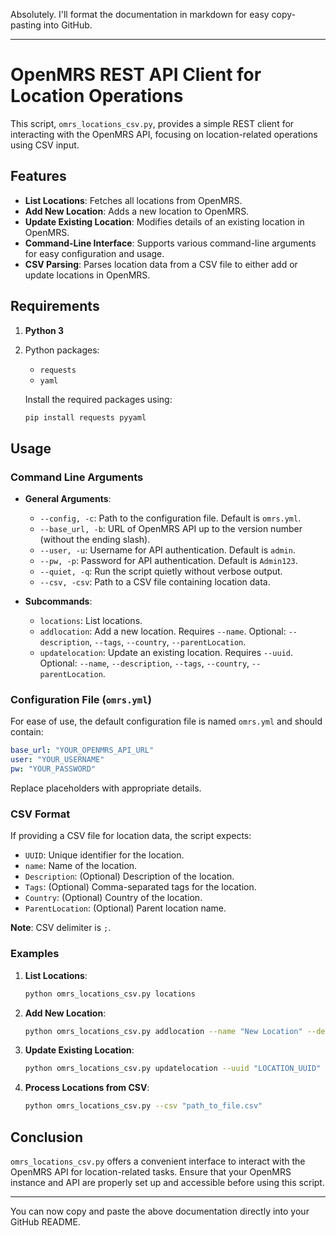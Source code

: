 Absolutely. I'll format the documentation in markdown for easy copy-pasting into GitHub.

---

# OpenMRS REST API Client for Location Operations

This script, `omrs_locations_csv.py`, provides a simple REST client for interacting with the OpenMRS API, focusing on location-related operations using CSV input.

## Features

- **List Locations**: Fetches all locations from OpenMRS.
- **Add New Location**: Adds a new location to OpenMRS.
- **Update Existing Location**: Modifies details of an existing location in OpenMRS.
- **Command-Line Interface**: Supports various command-line arguments for easy configuration and usage.
- **CSV Parsing**: Parses location data from a CSV file to either add or update locations in OpenMRS.

## Requirements

1. **Python 3**
2. Python packages:
   - `requests`
   - `yaml`
  
   Install the required packages using:
   ```bash
   pip install requests pyyaml
   ```

## Usage

### Command Line Arguments

- **General Arguments**:
  - `--config, -c`: Path to the configuration file. Default is `omrs.yml`.
  - `--base_url, -b`: URL of OpenMRS API up to the version number (without the ending slash).
  - `--user, -u`: Username for API authentication. Default is `admin`.
  - `--pw, -p`: Password for API authentication. Default is `Admin123`.
  - `--quiet, -q`: Run the script quietly without verbose output.
  - `--csv, -csv`: Path to a CSV file containing location data.

- **Subcommands**:
  - `locations`: List locations.
  - `addlocation`: Add a new location. Requires `--name`. Optional: `--description`, `--tags`, `--country`, `--parentLocation`.
  - `updatelocation`: Update an existing location. Requires `--uuid`. Optional: `--name`, `--description`, `--tags`, `--country`, `--parentLocation`.

### Configuration File (`omrs.yml`)

For ease of use, the default configuration file is named `omrs.yml` and should contain:
```yaml
base_url: "YOUR_OPENMRS_API_URL"
user: "YOUR_USERNAME"
pw: "YOUR_PASSWORD"
```
Replace placeholders with appropriate details.

### CSV Format

If providing a CSV file for location data, the script expects:
- `UUID`: Unique identifier for the location.
- `name`: Name of the location.
- `Description`: (Optional) Description of the location.
- `Tags`: (Optional) Comma-separated tags for the location.
- `Country`: (Optional) Country of the location.
- `ParentLocation`: (Optional) Parent location name.

**Note**: CSV delimiter is `;`.

### Examples

1. **List Locations**:
   ```bash
   python omrs_locations_csv.py locations
   ```

2. **Add New Location**:
   ```bash
   python omrs_locations_csv.py addlocation --name "New Location" --description "This is a new location."
   ```

3. **Update Existing Location**:
   ```bash
   python omrs_locations_csv.py updatelocation --uuid "LOCATION_UUID" --name "Updated Location Name"
   ```

4. **Process Locations from CSV**:
   ```bash
   python omrs_locations_csv.py --csv "path_to_file.csv"
   ```

## Conclusion

`omrs_locations_csv.py` offers a convenient interface to interact with the OpenMRS API for location-related tasks. Ensure that your OpenMRS instance and API are properly set up and accessible before using this script.

---

You can now copy and paste the above documentation directly into your GitHub README.
